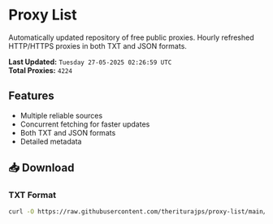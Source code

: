 # Proxy List

Automatically updated repository of free public proxies. Hourly refreshed HTTP/HTTPS proxies in both TXT and JSON formats.

**Last Updated:** `Tuesday 27-05-2025 02:26:59 UTC`  
**Total Proxies:** `4224`

## Features
- Multiple reliable sources
- Concurrent fetching for faster updates
- Both TXT and JSON formats
- Detailed metadata

## 📥 Download

### TXT Format
```bash
curl -O https://raw.githubusercontent.com/theriturajps/proxy-list/main/proxies.txt